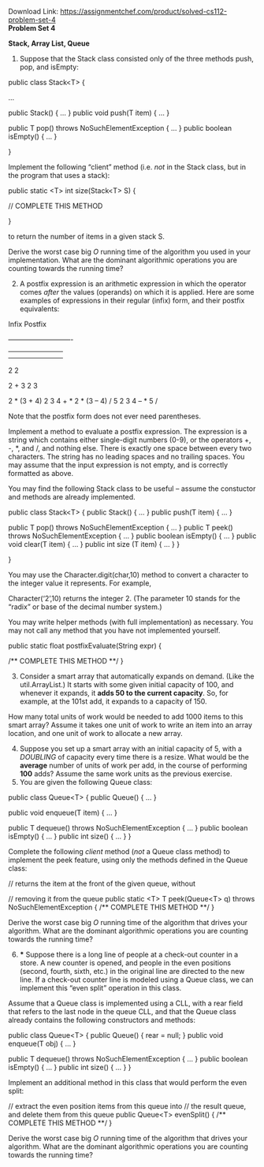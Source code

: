 Download Link: https://assignmentchef.com/product/solved-cs112-problem-set-4
<br>
<strong>Problem Set 4</strong>

<strong>Stack, Array List, Queue</strong>

<ol>

 <li>Suppose that the Stack class consisted only of the three methods push, pop, and isEmpty:</li>

</ol>

public class Stack&lt;T&gt; {

…

public Stack() { … }        public void push(T item) { … }

public T pop() throws NoSuchElementException { … }        public boolean isEmpty() { … }

}

Implement the following “client” method (i.e. <em>not</em> in the Stack class, but in the program that uses a stack):

public static &lt;T&gt; int size(Stack&lt;T&gt; S) {

// COMPLETE THIS METHOD

}

to return the number of items in a given stack S.

Derive the worst case big <em>O</em> running time of the algorithm you used in your implementation. What are the dominant algorithmic operations you are counting towards the running time?

<ol start="2">

 <li>A postfix expression is an arithmetic expression in which the operator comes <em>after</em> the values (operands) on which it is applied. Here are some examples of expressions in their regular (infix) form, and their postfix equivalents:</li>

</ol>

Infix              Postfix

—————————-

<table>

 <tbody>

  <tr>

   <td width="79"></td>

  </tr>

  <tr>

   <td></td>

   <td></td>

  </tr>

 </tbody>

</table>

2                   2

2 + 3               2 3


2 * (3 + 4)         2 3 4 + *          2 * (3 – 4) / 5     2 3 4 – * 5 /

Note that the postfix form does not ever need parentheses.

Implement a method to evaluate a postfix expression. The expression is a string which contains either single-digit numbers (0-9), or the operators +, -, *, and /, and nothing else. There is exactly one space between every two characters. The string has no leading spaces and no trailing spaces. You may assume that the input expression is not empty, and is correctly formatted as above.

You may find the following Stack class to be useful – assume the constuctor and methods are already implemented.

public class Stack&lt;T&gt; {        public Stack() { … }        public push(T item) { … }

public T pop() throws NoSuchElementException { … }        public T peek() throws NoSuchElementException { … }        public boolean isEmpty() { … }        public void clear(T item) { … }        public int size (T item) { … }    }

}

You may use the Character.digit(char,10) method to convert a character to the integer value it represents. For example,

Character(‘2’,10) returns the integer 2. (The parameter 10 stands for the “radix” or base of the decimal number system.)

You may write helper methods (with full implementation) as necessary. You may not call any method that you have not implemented yourself.

public static float postfixEvaluate(String expr) {

/** COMPLETE THIS METHOD **/     }

<ol start="3">

 <li>Consider a smart array that automatically expands on demand. (Like the util.ArrayList.) It starts with some given initial capacity of 100, and whenever it expands, it <strong>adds 50 to the current capacity</strong>. So, for example, at the 101st add, it expands to a capacity of 150.</li>

</ol>

How many total units of work would be needed to add 1000 items to this smart array? Assume it takes one unit of work to write an item into an array location, and one unit of work to allocate a new array.

<ol start="4">

 <li>Suppose you set up a smart array with an initial capacity of 5, with a <em>DOUBLING</em> of capacity every time there is a resize. What would be the <strong>average</strong> number of units of work per add, in the course of performing <strong>100</strong> adds? Assume the same work units as the previous exercise.</li>

 <li>You are given the following Queue class:</li>

</ol>




public class Queue&lt;T&gt; {          public Queue() { … }

public void enqueue(T item) { … }

public T dequeue() throws NoSuchElementException { … }          public boolean isEmpty() { … }          public int size() { … }      }

Complete the following <em>client</em> method (<em>not</em> a Queue class method) to implement the peek feature, using only the methods defined in the Queue class:




// returns the item at the front of the given queue, without

// removing it from the queue      public static &lt;T&gt; T peek(Queue&lt;T&gt; q)       throws NoSuchElementException {         /** COMPLETE THIS METHOD **/      }

Derive the worst case big <em>O</em> running time of the algorithm that drives your algorithm. What are the dominant algorithmic operations you are counting towards the running time?

<ol start="6">

 <li><strong>*</strong> Suppose there is a long line of people at a check-out counter in a store. A new counter is opened, and people in the even positions (second, fourth, sixth, etc.) in the original line are directed to the new line. If a check-out counter line is modeled using a Queue class, we can implement this “even split” operation in this class.</li>

</ol>

Assume that a Queue class is implemented using a CLL, with a rear field that refers to the last node in the queue CLL, and that the Queue class already contains the following constructors and methods:




public class Queue&lt;T&gt; {              public Queue() { rear = null; }          public void enqueue(T obj) { … }

public T dequeue() throws NoSuchElementException { … }          public boolean isEmpty() { … }          public int size() { … }       }

Implement an additional method in this class that would perform the even split:




// extract the even position items from this queue into          // the result queue, and delete them from this queue          public Queue&lt;T&gt; evenSplit() {             /** COMPLETE THIS METHOD **/          }

Derive the worst case big <em>O</em> running time of the algorithm that drives your algorithm. What are the dominant algorithmic operations you are counting towards the running time?